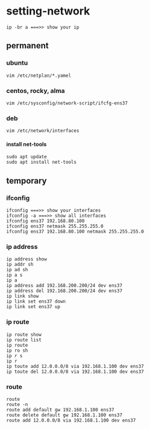 # setting-network

    ip -br a ===>> show your ip

## permanent
### ubuntu
    vim /etc/netplan/*.yamel
### centos, rocky, alma
    vim /etc/sysconfig/network-script/ifcfg-ens37
### deb
    vim /etc/network/interfaces


#### install net-tools
    sudo apt update
    sudo apt install net-tools

## temporary

### ifconfig
    ifconfig ===>> show your interfaces
    ifconfig -a ===>> show all interfaces
    ifconfig ens37 192.168.80.100
    ifconfig ens37 netmask 255.255.255.0
    ifconfig ens37 192.168.80.100 netmask 255.255.255.0

### ip address
    ip address show
    ip addr sh
    ip ad sh
    ip a s
    ip a
    ip address add 192.168.200.200/24 dev ens37
    ip address del 192.168.200.200/24 dev ens37
    ip link show
    ip link set ens37 down
    ip link set ens37 up

### ip route
    ip route show
    ip route list
    ip route
    ip ro sh
    ip r s
    ip r
    ip toute add 12.0.0.0/8 via 192.168.1.100 dev ens37
    ip toute del 12.0.0.0/8 via 192.168.1.100 dev ens37
    
### route
    route
    route -n
    route add default gw 192.168.1.100 ens37
    route delete default gw 192.168.1.100 ens37
    route add 12.0.0.0/8 via 192.168.1.100 dev ens37




